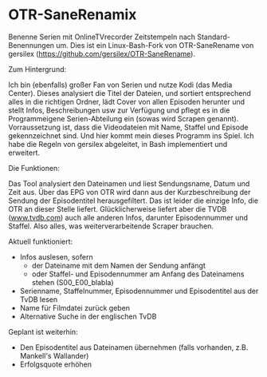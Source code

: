 OTR-SaneRenamix
===============

Benenne Serien mit OnlineTVrecorder Zeitstempeln nach Standard-Benennungen um.
Dies ist ein Linux-Bash-Fork von OTR-SaneRename von gersilex (https://github.com/gersilex/OTR-SaneRename).

Zum Hintergrund:

Ich bin (ebenfalls) großer Fan von Serien und nutze Kodi (das Media Center). Dieses analysiert die Titel der Dateien, und sortiert entsprechend alles in die richtigen Ordner, lädt Cover von allen Episoden herunter und stellt Infos, Beschreibungen usw zur Verfügung und pflegt es in die Programmeigene Serien-Abteilung ein (sowas wird Scrapen genannt). Vorraussetzung ist, dass die Videodateien mit Name, Staffel und Episode gekennzeichnet sind. Und hier kommt mein dieses Programm ins Spiel. Ich habe die Regeln von gersilex abgeleitet, in Bash implementiert und erweitert.


Die Funktionen:

Das Tool analysiert den Dateinamen und liest Sendungsname, Datum und Zeit aus. Über das EPG von OTR wird dann aus der Kurzbeschreibung der Sendung der Episodentitel herausgefiltert. Das ist leider die einzige Info, die OTR an dieser Stelle liefert.
Glücklicherweise liefert aber die TVDB (www.tvdb.com) auch alle anderen Infos, darunter Episodennummer und Staffel. Also alles, was weiterverarbeitende Scraper brauchen.

Aktuell funktioniert:
* Infos auslesen, sofern 
  * der Dateiname mit dem Namen der Sendung anfängt
  * oder Staffel- und Episodennummer am Anfang des Dateinamens stehen (S00_E00_blabla)
* Serienname, Staffelnummer, Episodennummer und Episodentitel aus der TvDB lesen
* Name für Filmdatei zurück geben
* Alternative Suche in der englischen TvDB


Geplant ist weiterhin:
* Den Episodentitel aus Dateinamen übernehmen (falls vorhanden, z.B. Mankell's Wallander)
* Erfolgsquote erhöhen
